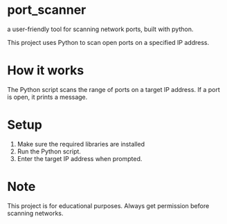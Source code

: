 # port_scanner
a user-friendly tool for scanning network ports, built with python.

This project uses Python to scan open ports on a specified IP address.

# How it works

The Python script scans the range of ports on a target IP address. If a port is open, it prints a message.

# Setup
1. Make sure the required libraries are installed
2. Run the Python script.
3. Enter the target IP address when prompted.

# Note
This project is for educational purposes. Always get permission before scanning networks.
